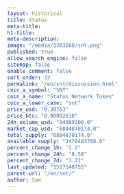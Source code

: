 ```yaml
---
layout: historical
title: Status
meta-title: 
h1-title: 
meta-description: 
image: "/media/1383568/snt.png"
published: true
allow_search_engine: false
sitemap: false
enable_comment: false
sort_order: 33
permalink: "/en/snt/discussion.html"
coin_a_symbol: "SNT"
coin_a_name: "Status Network Token"
coin_a_lower_case: "snt"
price_usd: "0.30763"
price_btc: "0.00002618"
24h_volume_usd: "84989300.0"
market_cap_usd: "6804870174.0"
total_supply: "6804870174.0"
available_supply: "3470483788.0"
percent_change_1h: "1.2"
percent_change_24h: "8.58"
percent_change_7d: "1.71"
last_updated: "1517140755"
parent-url: "/en/snt/"
author: Sam
---
```


